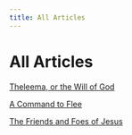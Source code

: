 ```yaml
---
title: All Articles
---
```


# All Articles

[Theleema, or the Will of God](./p_Theleema.md)

[A Command to Flee](./p_A_Command_to_Flee.md)

[The Friends and Foes of Jesus](./p_The_Friends_and_Foes_of_Jesus.md)
